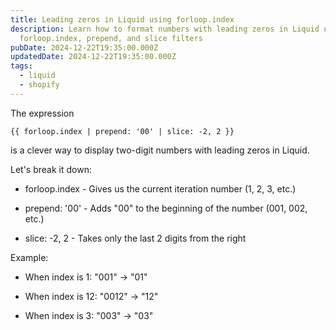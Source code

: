```yaml
---
title: Leading zeros in Liquid using forloop.index
description: Learn how to format numbers with leading zeros in Liquid using
  forloop.index, prepend, and slice filters
pubDate: 2024-12-22T19:35:00.000Z
updatedDate: 2024-12-22T19:35:00.000Z
tags:
  - liquid
  - shopify
---
```


The expression 
```liquid
{{ forloop.index | prepend: '00' | slice: -2, 2 }} 
```
is a clever way to display two-digit numbers with leading zeros in Liquid. 

Let's break it down:

* forloop.index - Gives us the current iteration number (1, 2, 3, etc.)

* prepend: '00' - Adds "00" to the beginning of the number (001, 002, etc.)

* slice: -2, 2 - Takes only the last 2 digits from the right

Example:
* When index is 1: "001" → "01"

* When index is 12: "0012" → "12"

* When index is 3: "003" → "03"
